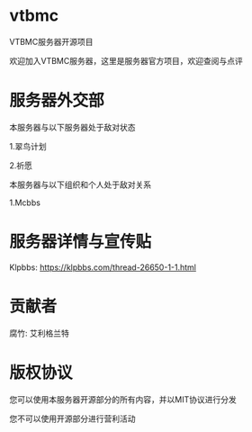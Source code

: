 # vtbmc
VTBMC服务器开源项目

欢迎加入VTBMC服务器，这里是服务器官方项目，欢迎查阅与点评

# 服务器外交部

本服务器与以下服务器处于敌对状态

1.翠鸟计划

2.祈愿

本服务器与以下组织和个人处于敌对关系

1.Mcbbs

# 服务器详情与宣传贴

Klpbbs: https://klpbbs.com/thread-26650-1-1.html

# 贡献者

腐竹: 艾利格兰特

# 版权协议

您可以使用本服务器开源部分的所有内容，并以MIT协议进行分发

您不可以使用开源部分进行营利活动

